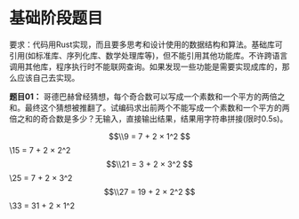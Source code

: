 # 基础阶段题⽬

要求：代码⽤Rust实现，⽽且要多思考和设计使⽤的数据结构和算法。基础库可引⽤(如标准库、序列化库、数学处理库等)，但不能引⽤其他功能库。不许跨语⾔调⽤其他库，程序执⾏时不能联⽹查询。如果发现⼀些功能是需要实现成库的，那么应该⾃⼰去实现。

**题⽬01：** 哥德巴赫曾经猜想，每个奇合数可以写成⼀个素数和⼀个平⽅的两倍之和。最终这个猜想被推翻了。试编码求出前两个不能写成⼀个素数和⼀个平⽅的两倍之和的奇合数是多少？⽆输⼊，直接输出结果，结果⽤字符串拼接(限时0.5s)。

$$\\9 = 7 + 2 × 1^2  
$$\\15 = 7 + 2 × 2^2  
$$\\21 = 3 + 2 × 3^2  
$$\\25 = 7 + 2 × 3^2  
$$\\27 = 19 + 2 × 2^2  
$$\\33 = 31 + 2 × 1^2  
